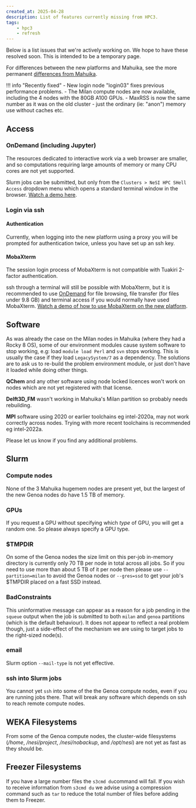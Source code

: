 ```yaml
---
created_at: 2025-04-28
description: List of features currently missing from HPC3.
tags: 
    - hpc3
    - refresh
---
```


Below is a list issues that we're actively working on. We hope to have these resolved soon. This is intended to be a temporary page.

For differences between the new platforms and Mahuika, see the more permanent [differences from Mahuika](../../General/FAQs/Mahuika_HPC3_Differences.md).


!!! info "Recently fixed"
     - New login node "login03" fixes previous performance problems.
     - The Milan compute nodes are now available, including the 4 nodes with the 80GB A100 GPUs.
     - MaxRSS is now the same number as it was on the old cluster - just the ordinary (ie: "anon") memory use without caches etc.

## Access

### OnDemand (including Jupyter)
The resources dedicated to interactive work via a web browser are smaller, and so computations requiring large amounts of memory or many CPU cores are not yet supported. 

Slurm jobs can be submitted, but only from the `Clusters > NeSI HPC SHell Access` dropdown menu which opens a standard terminal window in the browser. [Watch a demo here](https://youtu.be/bkq6tpRrAwc?si=kS2KBifnCf4d6tWz).

### Login via ssh

#### Authentication
Currently, when logging into the new platform using a proxy you will be prompted for authentication twice, unless you have set up an ssh key.

#### MobaXterm
The session login process of MobaXterm is not compatible with Tuakiri 2-factor authentication.

ssh through a terminal will still be possible with MobaXterm, but it is recommended to use [OnDemand](https://ondemand.nesi.org.nz/) for file browsing, file transfer (for files under 9.8 GB) and terminal access if you would normally have used MobaXterm. [Watch a demo of how to use MobaXterm on the new platform](https://youtu.be/EDBx24Aeel4?si=9uSHdajDG3qBuhUH).

## Software
As was already the case on the Milan nodes in Mahuika (where they had a Rocky 8 OS), some of our environment modules cause system software to stop working, e.g: load `module load Perl` and `svn` stops working. This is usually the case if they load `LegacySystem/7` as a dependency. The solutions are to ask us to re-build the problem environment module, or just don't have it loaded while doing other things.

**QChem** and any other software using node locked licences won't work on nodes which are not yet registered with that license.

**Delft3D_FM** wasn't working in Mahuika's Milan partition so probably needs rebuilding.

**MPI** software using 2020 or earlier toolchains eg intel-2020a, may not work correctly across nodes. Trying with more recent toolchains is recommended eg intel-2022a. 

Please let us know if you find any additional problems.

## Slurm

### Compute nodes
None of the 3 Mahuika hugemem nodes are present yet, but the largest of the new Genoa nodes do have 1.5 TB of memory.

### GPUs
If you request a GPU without specifying which *type* of GPU, you will get a random one. So please always specify a GPU type. 

### $TMPDIR
On some of the Genoa nodes the size limit on this per-job in-memory directory is currently only 70 TB per node in total across all jobs. So if you need to use more than about 5 TB of it per node then please use `--partition=milan` to avoid the Genoa nodes or `--gres=ssd` to get your job's $TMPDIR placed on a fast SSD instead.

### BadConstraints
This uninformative message can appear as a reason for a job pending in the `squeue` output when the job is submitted to both `milan` and `genoa` partitions (which is the default behaviour). It does not appear to reflect a real problem though, just a side-effect of the mechanism we are using to target jobs to the right-sized node(s). 

### email
Slurm option `--mail-type` is not yet effective.

### ssh into Slurm jobs
You cannot yet `ssh` into some of the the Genoa compute nodes, even if you are running jobs there.  That will break any software which depends on ssh to reach remote compute nodes.

## WEKA Filesystems 
From some of the Genoa compute nodes, the cluster-wide filesystems (_/home_, _/nesi/project_, _/nesi/nobackup_, and _/opt/nesi_) are not yet as fast as they should be.

## Freezer Filesystems
If you have a large number files the `s3cmd du`command will fail. If you wish to receive information from `s3cmd du` we advise using a compression command such as `tar` to reduce the total number of files before adding them to Freezer.
